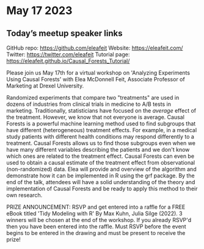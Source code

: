 # May 17 2023


## Today’s meetup speaker links
GitHub repo: https://github.com/eleafeit
Website: https://eleafeit.com/
Twitter: https://twitter.com/eleafeit
Tutorial page: https://eleafeit.github.io/Causal_Forests_Tutorial/


Please join us May 17th for a virtual workshop on 'Analyzing Experiments Using Causal Forests' with Elea McDonnell Feit, Associate Professor of Marketing at Drexel University.

Randomized experiments that compare two "treatments" are used in dozens of industries from clinical trials in medicine to A/B tests in marketing. Traditionally, statisticians have focused on the *average* effect of the treatment. However, we know that not everyone is average. Causal Forests is a powerful machine learning method used to find subgroups that have different (heterogeneous) treatment effects. For example, in a medical study patients with different health conditions may respond differently to a treatment. Causal Forests allows us to find those subgroups even when we have many different variables describing the patients and we don't know which ones are related to the treatment effect. Causal Forests can even be used to obtain a causal estimate of the treatment effect from observational (non-randomized) data. Elea will provide and overview of the algorithm and demonstrate how it can be implemented in R using the grf package. By the end of the talk, attendees will have a solid understanding of the theory and implementation of Causal Forests and be ready to apply this method to their own research.

PRIZE ANNOUNCEMENT:
RSVP and get entered into a raffle for a FREE eBook titled 'Tidy Modeling with R' By Max Kuhn, Julia Silge (2022). 3 winners will be chosen at the end of the workshop. If you already RSVP'd then you have been entered into the raffle. Must RSVP before the event begins to be entered in the drawing and must be present to receive the prize!